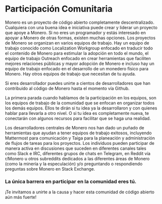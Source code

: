# Participación Comunitaria

Monero es un proyecto de código abierto completamente descentralizado. Cualquiera con una buena idea e iniciativa puede crear y liderar un proyecto que apoye a Monero. Si no eres un programador y estás interesado en apoyar a Monero de otras formas, existen muchas opciones. Los proyectos de Monero se organizan en varios equipos de trabajo. Hay un equipo de trabajo conocido como Localization Workgroup enfocado en traducir todo el contenido de Monero para estimular la adopción en todo el mundo, el equipo de trabajo Outreach enfocado en crear herramientas que faciliten mejores relaciones públicas y mayor adopción de Monero e incluso hay un equipo de trabajo enfocado en el desarrollo de un monedero físico para Monero. Hay otros equipos de trabajo que necesitan de tu ayuda.

Si eres desarrollador puedes unirte a cientos de desarrolladores que han contribuido al código de Monero hasta el momento vía Github.

La primera parada cuando hablamos de la participación en los equipos, son los equipos de trabajo de la comunidad que se enfocan en organizar todos los demás equipos. Ellos te dirán si tu idea ya la desarrollaron y con quienes hablar para llevarla a otro nivel. O si tu idea es completamente nueva, te conectarán con algunos recursos para facilitar que se haga una realidad.

Los desarrolladores centrales de Monero nos han dado un puñado de herramientas que ayudan a tener equipos de trabajo exitosos, incluyendo Mattermost para comunicación y Taiga para la planeación y administración de flujos de tareas para los proyectos. Los individuos pueden participar de manera activa en discusiones que suceden en diferentes canales tales como Slack e IRC, diferentes grupos de chats en Telegram, en Reddit vía r/Monero u otros subreddits dedicados a las diferentes áreas de Monero (como la minería y la especulación) y/o preguntando o respondiendo preguntas sobre Monero en Stack Exchange.

### La única barrera en participar en la comunidad eres tú.

¡Te invitamos a unirte a la causa y hacer esta comunidad de código abierto aún más fuerte!
